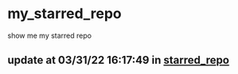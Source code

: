 # my_starred_repo
show me my starred repo

update at 03/31/22 16:17:49 in [starred_repo](./index.html)
---


